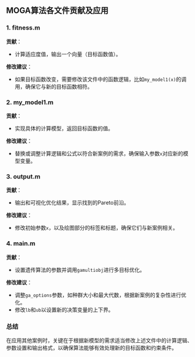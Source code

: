 ## MOGA算法各文件贡献及应用

### 1. fitness.m
**贡献**： 
- 计算适应度值，输出一个向量（目标函数值）。

**修改建议**：
- 如果目标函数改变，需要修改该文件中的函数逻辑，比如`my_model1(x)`的调用，确保它与新的目标函数相符。

### 2. my_model1.m
**贡献**：
- 实现具体的计算模型，返回目标函数的值。

**修改建议**：
- 替换或调整计算逻辑和公式以符合新案例的需求，确保输入参数`x`对应新的模型变量。

### 3. output.m
**贡献**：
- 输出和可视化优化结果，显示找到的Pareto前沿。

**修改建议**：
- 修改初始参数`x`，以及绘图部分的标签和标题，确保它们与新案例相关。

### 4. main.m
**贡献**：
- 设置遗传算法的参数并调用`gamultiobj`进行多目标优化。

**修改建议**：
- 调整`ga_options`参数，如种群大小和最大代数，根据新案例的复杂性进行优化。
- 修改`lb`和`ub`以设置新的决策变量的上下界。

### 总结
在应用其他案例时，关键在于根据新模型的需求适当修改上述文件中的计算逻辑、参数设置和输出格式，以确保算法能够有效处理新的目标函数和约束条件。
